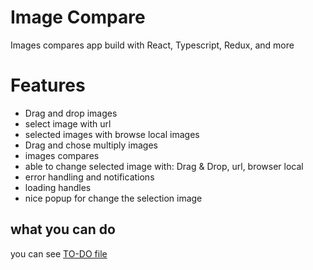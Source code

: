 # Image Compare

Images compares app build with React, Typescript, Redux, and more

# Features

- Drag and drop images
- select image with url
- selected images with browse local images
- Drag and chose multiply images
- images compares
- able to change selected image with: Drag & Drop, url, browser local
- error handling and notifications
- loading handles
- nice popup for change the selection image

## what you can do

you can see [TO-DO file](./TODOS.md)
